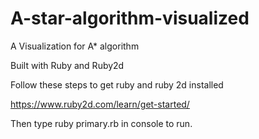 # A-star-algorithm-visualized
A Visualization for A* algorithm


Built with Ruby and Ruby2d


Follow these steps to get ruby and ruby 2d installed

https://www.ruby2d.com/learn/get-started/

Then type ruby primary.rb in console to run.







